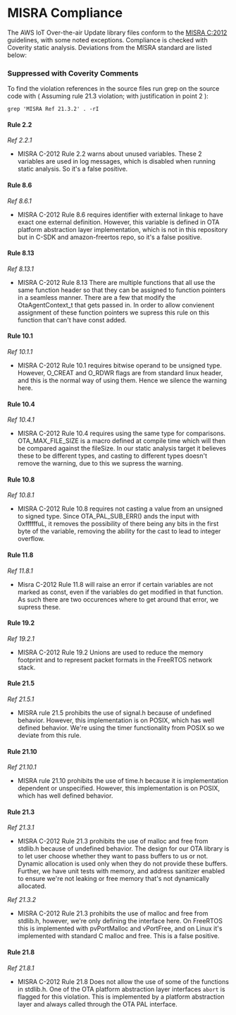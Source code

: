 # MISRA Compliance

The AWS IoT Over-the-air Update library files conform to the [MISRA C:2012](https://www.misra.org.uk)
guidelines, with some noted exceptions. Compliance is checked with Coverity static analysis.
Deviations from the MISRA standard are listed below:

### Suppressed with Coverity Comments
To find the violation references in the source files run grep on the source code
with ( Assuming rule 21.3 violation; with justification in point 2 ):
```
grep 'MISRA Ref 21.3.2' . -rI
```

#### Rule 2.2
_Ref 2.2.1_

- MISRA C-2012 Rule 2.2 warns about unused variables. These 2 variables are used in log messages, which is
    disabled when running static analysis. So it's a false positive.

#### Rule 8.6
_Ref 8.6.1_

- MISRA C-2012 Rule 8.6 requires identifier with external linkage to have exact one external definition.
    However, this variable is defined in OTA platform abstraction layer implementation, which is
    not in this repository but in C-SDK and amazon-freertos repo, so it's a false positive.

#### Rule 8.13
_Ref 8.13.1_

- MISRA C-2012 Rule 8.13 There are multiple functions that all use the same function header so that
    they can be assigned to function pointers in a seamless manner. There are a few that modify the
    OtaAgentContext_t that gets passed in. In order to allow convienent assignment of these function pointers
    we supress this rule on this function that can't have const added.

#### Rule 10.1
_Ref 10.1.1_

- MISRA C-2012 Rule 10.1 requires bitwise operand to be unsigned type. However, O_CREAT and O_RDWR
    flags are from standard linux header, and this is the normal way of using them. Hence we
    silence the warning here.

#### Rule 10.4
_Ref 10.4.1_

- MISRA C-2012 Rule 10.4 requires using the same type for comparisons. OTA_MAX_FILE_SIZE is a macro defined at compile
    time which will then be compared against the fileSize. In our static analysis target it believes these to be different
    types, and casting to different types doesn't remove the warning, due to this we supress the warning.

#### Rule 10.8
_Ref 10.8.1_

- MISRA C-2012 Rule 10.8 requires not casting a value from an unsigned to signed type. Since OTA_PAL_SUB_ERR()
    ands the input with 0xffffffuL, it removes the possibility of there being any bits in the first byte of the
    variable, removing the ability for the cast to lead to integer overflow.

#### Rule 11.8
_Ref 11.8.1_

- Misra C-2012 Rule 11.8  will raise an error if certain variables are not marked as const, even if the variables do get
    modified in that function. As such there are two occurences where to get around that error, we supress these.

#### Rule 19.2
_Ref 19.2.1_

- MISRA C-2012 Rule 19.2 Unions are used to reduce the memory footprint and to represent packet formats in the FreeRTOS network stack.

#### Rule 21.5
_Ref 21.5.1_

- MISRA rule 21.5 prohibits the use of signal.h because of undefined behavior. However, this
    implementation is on POSIX, which has well defined behavior. We're using the timer functionality
    from POSIX so we deviate from this rule.

#### Rule 21.10
_Ref 21.10.1_

- MISRA rule 21.10 prohibits the use of time.h because it is implementation dependent or unspecified.
    However, this implementation is on POSIX, which has well defined behavior.

#### Rule 21.3
_Ref 21.3.1_

- MISRA C-2012 Rule 21.3 prohibits the use of malloc and free from stdlib.h because of undefined
    behavior. The design for our OTA library is to let user choose whether they want to pass
    buffers to us or not. Dynamic allocation is used only when they do not provide these buffers.
    Further, we have unit tests with memory, and address sanitizer enabled to ensure we're not
    leaking or free memory that's not dynamically allocated.

_Ref 21.3.2_

- MISRA C-2012 Rule 21.3 prohibits the use of malloc and free from stdlib.h, however, we're only
    defining the interface here. On FreeRTOS this is implemented with pvPortMalloc and vPortFree,
    and on Linux it's implemented with standard C malloc and free. This is a false positive.

#### Rule 21.8
_Ref 21.8.1_

- MISRA C-2012 Rule 21.8 Does not allow the use of some of the functions in stdlib.h. One of the OTA platform 
    abstraction layer interfaces `abort` is flagged for this violation. This is implemented by a platform
    abstraction layer and always called through the OTA PAL interface.
